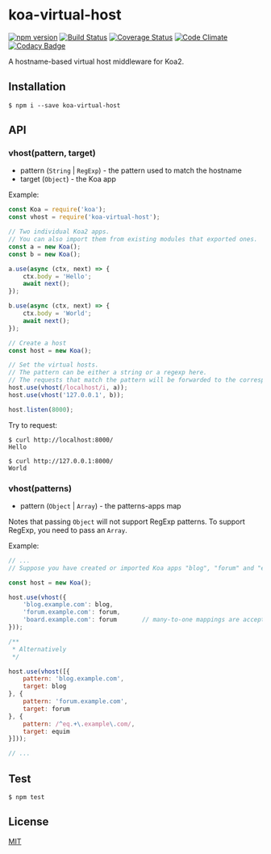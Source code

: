 # koa-virtual-host
[![npm version](https://img.shields.io/npm/v/koa-virtual-host.svg)](https://www.npmjs.com/package/koa-virtual-host)
[![Build Status](https://travis-ci.org/Equim-chan/koa-virtual-host.svg?branch=master)](https://travis-ci.org/Equim-chan/koa-virtual-host)
[![Coverage Status](https://coveralls.io/repos/github/Equim-chan/koa-virtual-host/badge.svg?branch=master)](https://coveralls.io/github/Equim-chan/koa-virtual-host?branch=master)
[![Code Climate](https://codeclimate.com/github/Equim-chan/koa-virtual-host/badges/gpa.svg)](https://codeclimate.com/github/Equim-chan/koa-virtual-host)
[![Codacy Badge](https://api.codacy.com/project/badge/Grade/9f4a3b6990134a7b9c5fe099dfb41bcd)](https://www.codacy.com/app/Equim-chan/koa-virtual-host?utm_source=github.com&amp;utm_medium=referral&amp;utm_content=Equim-chan/koa-virtual-host&amp;utm_campaign=Badge_Grade)

A hostname-based virtual host middleware for Koa2.

## Installation
``` shell
$ npm i --save koa-virtual-host
```

## API
### vhost(pattern, target)

* pattern (`String` | `RegExp`) - the pattern used to match the hostname
* target (`Object`) - the Koa app

Example:
``` javascript
const Koa = require('koa');
const vhost = require('koa-virtual-host');

// Two individual Koa2 apps.
// You can also import them from existing modules that exported ones.
const a = new Koa();
const b = new Koa();

a.use(async (ctx, next) => {
    ctx.body = 'Hello';
    await next();
});

b.use(async (ctx, next) => {
    ctx.body = 'World';
    await next();
});

// Create a host
const host = new Koa();

// Set the virtual hosts.
// The pattern can be either a string or a regexp here.
// The requests that match the pattern will be forwarded to the corresponding app.
host.use(vhost(/localhost/i, a));
host.use(vhost('127.0.0.1', b));

host.listen(8000);
```

Try to request:
``` shell
$ curl http://localhost:8000/
Hello

$ curl http://127.0.0.1:8000/
World
```

### vhost(patterns)

* pattern (`Object` | `Array`) - the patterns-apps map

Notes that passing `Object` will not support RegExp patterns. To support RegExp, you need to pass an `Array`.

Example:
``` javascript
// ...
// Suppose you have created or imported Koa apps "blog", "forum" and "equim".

const host = new Koa();

host.use(vhost({
    'blog.example.com': blog,
    'forum.example.com': forum,
    'board.example.com': forum       // many-to-one mappings are acceptable
}));

/**
 * Alternatively
 */

host.use(vhost([{
    pattern: 'blog.example.com',
    target: blog
}, {
    pattern: 'forum.example.com',
    target: forum
}, {
    pattern: /^eq.+\.example\.com/,
    target: equim
}]));

// ...
```

## Test
``` shell
$ npm test
```

## License
[MIT](https://github.com/Equim-chan/koa-virtual-host/blob/master/LICENSE)
